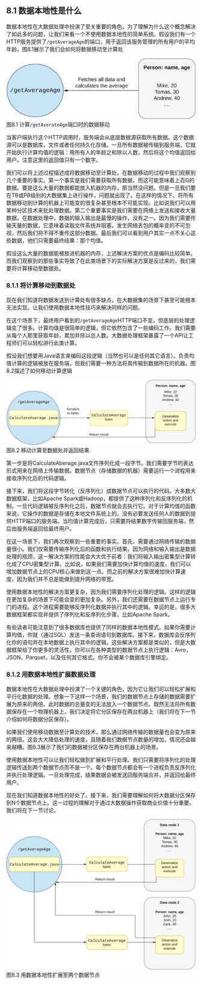 ## 8.1 数据本地性是什么

数据本地性在大数据处理中扮演了至关重要的角色。为了理解为什么这个概念解决了如此多的问题，让我们来看一个不使用数据本地性的简单系统。假设我们有一个HTTP服务提供了`/getAverageAge`的端口，用于返回该服务管理的所有用户的平均年龄。图8.1展示了我们会如何将数据移动至计算处

![8.1](8-1.svg)
图8.1 计算`/getAverateAge`端口时的数据移动


当客户端执行这个HTTP调用时，服务端会从底层数据源获取所有数据。这个数据源可以是数据库，文件或者任何持久化存储。一旦所有数据被传输到服务端，它就开始执行计算均值的逻辑：用所有人的年龄之和除以人数，然后将这个均值返回给用户。注意这里的返回值只有一个数字。


我们可以将上述过程描述成将数据移动至计算处。在数据移动的过程中我们观察到几个重要的事实。第一个事实是我们需要获取所有数据，而这可能意味着上百G的数据。要是这么大量的数据都能放入机器的内存，那当然没问题。但是一旦我们要在TB或PB级别的大数据集上进行操作，问题就出现了。在这样的情况下，将所有数据移动到计算的机器上可能变的很复杂甚至根本不可能实现。比如说我们可以用某种分区技术来批处理数据。第二个重要事实是我们需要在网络上发送和接收大量数据。在数据处理中，数据的输入输出是最慢的操作，没有之一。因为我们需要传输天量的数据，它意味着读取文件系统并阻塞。发生网络丢包的概率变的不可忽视，然后我们将不得不重传这部分数据。最后我们可以看到用户其实一点不关心这些数据，他们只需要最终结果：那个均值。


假设这么大量的数据能被放进机器的内存，上述解决方案的优点是编码比较简单。而我们观察到的那些事实导致了在此类场景下的实际解决方案是反过来的，我们需要将计算移动至数据处。


### 8.1.1 将计算移动到数据处
现在我们知道将数据发送到计算处有很多缺点，在大数据集的场景下甚至可能根本无法实现。让我们使用数据本地性技巧来解决同样的问题。


在这个场景下，最终用户看到的`/getAverageAge`HTTP端口不变，但底层的处理逻辑变了很多。计算均值是很简单的逻辑，但它依然包含了一些编码工作。我们需要从每个人那里获取年龄，累加并除以总人数。大数据处理框架暴露了一个API让工程师们可以轻松进行此类计算。


假设我们想要用Java语言来编码这段逻辑（当然也可以是任何其它语言）。负责均值计算的逻辑被放在服务端，但我们需要一种方法将其传输到数据所在的机器。图8.2描述了如何移动计算逻辑

![8.2](8-2.svg)
图8.2 移动计算至数据处并返回结果

第一步是将CalculateAberage.java文件序列化成一段字节。我们需要字节的表达形式用来在网络上传输数据。数据节点（存储数据的机器）需要运行一个进程用来接收序列化后的代码逻辑。


接下来，我们将这段字节转化（反序列化）成数据节点可以执行的代码。大多数大数据框架，比如Apache Spark或Hadoop，都提供了这种序列化和反序列化的机制。一旦代码逻辑被反序列化之后，数据节点就会去执行它。对于计算均值的函数来说，它操作的数据是存储在本地文件系统上的，没有必要发送任何人的数据到提供HTTP端口的服务端。当均值计算完成后，只需要将结果数字传输回服务端，然后由服务端返回给最终用户。


在这一场景下，我们再次观察到一些重要的事实。首先，需要通过网络传输的数据量很小。我们仅需要传输序列化后的函数和执行结果。因为网络和输入输出是数据处理的瓶颈，这一解决方案的性能会大大优于前者：我们将输入输出密集型计算转化成了CPU密集型计算。比如说，如果我们需要加快计算均值的速度，我们可以增加数据节点上的CPU核心来做到这一点。而之前的解决方案很难加快计算速度，因为我们并不总是能做到提升网络的带宽。


使用数据本地性的解决方案更复杂，因为我们需要序列化处理的逻辑。这样的逻辑在更加复杂的场景下可能会变的更加复杂。另外，我们还需要在数据节点上运行专门的进程。这个进程需要能够反序列化数据并执行其中的逻辑。幸运的是，很多大数据框架都实现并提供了序列化和反序列化步骤，比如Apache Spark。


有些读者可能注意到了很多数据库也提供了同样的数据本地性模式。如果你需要计算均值，你就（通过SQL）发送一条查询语句到数据库。接下来，数据库会反序列化你的语句并在本地数据上执行其中的逻辑。这些解决方案都是类似的，但是大数据框架给了你更多的灵活性。你可以在各种类型的数据节点上执行逻辑：Avro，JSON，Parquet，以及任何其它格式。你不会被某个数据库引擎绑定。


### 8.1.2 用数据本地性扩展数据处理
数据本地性在大数据处理中扮演了一个关键的角色，因为它让我们可以轻松扩展和平行化数据的处理。想象一下这样一个场景，我们的数据节点上存储的数据需要扩展为原来的两倍。此时数据的总量变的无法放入一个数据节点。既然无法将所有数据保存在一个物理机器上，我们决定将它分区保存在两台机器上（我们将在下一节介绍如何将数据分区保存）。


如果我们使用移动数据至计算处的技术，那么通过网络传输的数据量也会变为原来的两倍。这会大大降低处理的速度，且随着我们数据节点数量的增加，情况还会越来越糟。图8.3展示了我们的数据被分区保存在两台机器上的场景。


使用数据本地性可以让我们轻松做到扩展和平行处理。我们只需要将序列化的处理逻辑传送到两个数据节点而不是一个。每个数据节点都会有一个进程负责反序列化并执行处理逻辑。一旦处理完成，结果数据会被发送回服务端合并，并返回给最终用户。


现在我们知道数据本地性的好处了。接下来，我们需要理解如何将大数据分区保存到N个数据节点上。这一过程的理解对于通过大数据操作获取商业价值十分重要。我们将在下一节讨论。

![8.3](8-3.svg)
图8.3 用数据本地性扩展至两个数据节点
